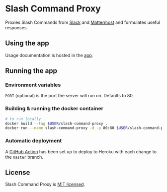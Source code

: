 # Slash Command Proxy

Proxies Slash Commands from [Slack](https://slack.com/) and [Mattermost](https://mattermost.com/) and formulates useful responses.

## Using the app

Usage documentation is hosted in the [app](https://slash-command-proxy.herokuapp.com/help).

## Running the app

### Environment variables

`PORT` (optional) is the port the server will run on. Defaults to 80.

### Building & running the docker container

```bash
# to run locally
docker build --tag $USER/slash-command-proxy .
docker run --name slash-command-proxy -d -p 80:80 $USER/slash-command-proxy
```

### Automatic deployment

A [GitHub Action](.github/workflows/main.yml) has been set up to deploy to Heroku with each change to the `master` branch.

## License

Slash Command Proxy is [MIT licensed](./LICENSE).

